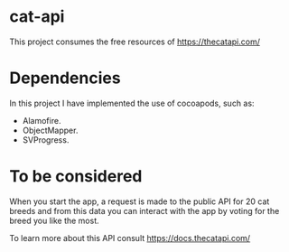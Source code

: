 # cat-api
This project consumes the free resources of https://thecatapi.com/

# Dependencies
In this project I have implemented the use of cocoapods, such as:
- Alamofire.
- ObjectMapper.
- SVProgress.

# To be considered
When you start the app, a request is made to the public API for 20 cat breeds
and from this data you can interact with the app by voting for the breed you like the most.

To learn more about this API consult https://docs.thecatapi.com/
